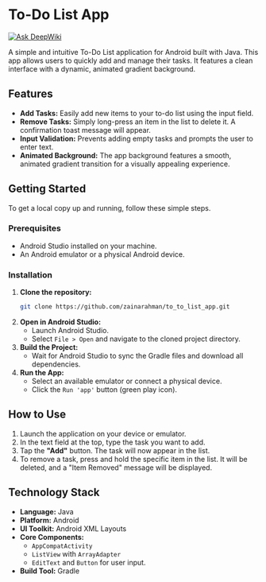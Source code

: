 # To-Do List App
[![Ask DeepWiki](https://devin.ai/assets/askdeepwiki.png)](https://deepwiki.com/ZainaRahman/A-simple-to-do-list-app)

A simple and intuitive To-Do List application for Android built with Java. This app allows users to quickly add and manage their tasks. It features a clean interface with a dynamic, animated gradient background.

## Features

*   **Add Tasks:** Easily add new items to your to-do list using the input field.
*   **Remove Tasks:** Simply long-press an item in the list to delete it. A confirmation toast message will appear.
*   **Input Validation:** Prevents adding empty tasks and prompts the user to enter text.
*   **Animated Background:** The app background features a smooth, animated gradient transition for a visually appealing experience.

## Getting Started

To get a local copy up and running, follow these simple steps.

### Prerequisites

*   Android Studio installed on your machine.
*   An Android emulator or a physical Android device.

### Installation

1.  **Clone the repository:**
    ```sh
    git clone https://github.com/zainarahman/to_to_list_app.git
    ```
2.  **Open in Android Studio:**
    *   Launch Android Studio.
    *   Select `File > Open` and navigate to the cloned project directory.
3.  **Build the Project:**
    *   Wait for Android Studio to sync the Gradle files and download all dependencies.
4.  **Run the App:**
    *   Select an available emulator or connect a physical device.
    *   Click the `Run 'app'` button (green play icon).

## How to Use

1.  Launch the application on your device or emulator.
2.  In the text field at the top, type the task you want to add.
3.  Tap the **"Add"** button. The task will now appear in the list.
4.  To remove a task, press and hold the specific item in the list. It will be deleted, and a "Item Removed" message will be displayed.

## Technology Stack

*   **Language:** Java
*   **Platform:** Android
*   **UI Toolkit:** Android XML Layouts
*   **Core Components:**
    *   `AppCompatActivity`
    *   `ListView` with `ArrayAdapter`
    *   `EditText` and `Button` for user input.
*   **Build Tool:** Gradle
